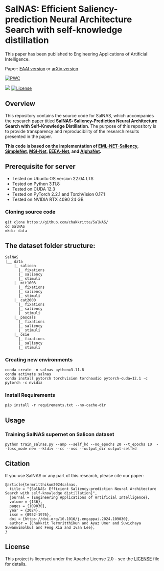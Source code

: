 
# SalNAS: Efficient Saliency-prediction Neural Architecture Search with self-knowledge distillation

This paper has been published to Engineering Applications of Artificial Intelligence.

Paper: [EAAI version](https://doi.org/10.1016/j.engappai.2024.109030) or [arXiv version](https://arxiv.org/pdf/2407.20062)

[![PWC](https://img.shields.io/endpoint.svg?url=https://paperswithcode.com/badge/salnas-efficient-saliency-prediction-neural/saliency-prediction-on-salicon)](https://paperswithcode.com/sota/saliency-prediction-on-salicon?p=salnas-efficient-saliency-prediction-neural)

![](https://img.shields.io/badge/-PyTorch%20Implementation-blue.svg?logo=pytorch)
[![License](https://img.shields.io/badge/license-Apache%202.0-blue.svg)](https://www.apache.org/licenses/LICENSE-2.0)

## Overview

This repository contains the source code for SalNAS, which accompanies the research paper titled **SalNAS: Saliency-Prediction Neural Architecture Search with Self-Knowledge Distillation**. The purpose of this repository is to provide transparency and reproducibility of the research results presented in the paper.

**This code is based on the implementation of  [EML-NET-Saliency](https://github.com/SenJia/EML-NET-Saliency), [SimpleNet](https://github.com/samyak0210/saliency), [MSI-Net](https://github.com/alexanderkroner/saliency), [EEEA-Net](https://github.com/chakkritte/EEEA-Net), and [AlphaNet](https://github.com/facebookresearch/AlphaNet).**

## Prerequisite for server
 - Tested on Ubuntu OS version 22.04 LTS
 - Tested on Python 3.11.8
 - Tested on CUDA 12.3
 - Tested on PyTorch 2.2.1 and TorchVision 0.17.1
 - Tested on NVIDIA RTX 4090 24 GB

### Cloning source code

```
git clone https://github.com/chakkritte/SalNAS/
cd SalNAS
mkdir data
```

## The dataset folder structure:

```
SalNAS
|__ data
    |_ salicon
      |_ fixations
      |_ saliency
      |_ stimuli
    |_ mit1003
      |_ fixations
      |_ saliency
      |_ stimuli
    |_ cat2000
      |_ fixations
      |_ saliency
      |_ stimuli
    |_ pascals
      |_ fixations
      |_ saliency
      |_ stimuli
    |_ osie
      |_ fixations
      |_ saliency
      |_ stimuli
```

### Creating new environments

```
conda create -n salnas python=3.11.8
conda activate salnas
conda install pytorch torchvision torchaudio pytorch-cuda=12.1 -c pytorch -c nvidia
```

### Install Requirements

```
pip install -r requirements.txt --no-cache-dir
```

## Usage

### Training SalNAS supernet on Salicon dataset
```
python train_salnas.py --amp --self_kd --no_epochs 20 --t_epochs 10  --loss_mode new --kldiv --cc --nss --output_dir output-selfkd
```

## Citation

If you use SalNAS or any part of this research, please cite our paper:
```
@article{termritthikun2024salnas,
  title = "{SalNAS: Efficient Saliency-prediction Neural Architecture Search with self-knowledge distillation}",
  journal = {Engineering Applications of Artificial Intelligence},
  volume = {136},
  pages = {109030},
  year = {2024},
  issn = {0952-1976},
  doi = {https://doi.org/10.1016/j.engappai.2024.109030},
  author = {Chakkrit Termritthikun and Ayaz Umer and Suwichaya Suwanwimolkul and Feng Xia and Ivan Lee},
}
``````


## License

This project is licensed under the Apache License 2.0 - see the [LICENSE](LICENSE) file for details.
